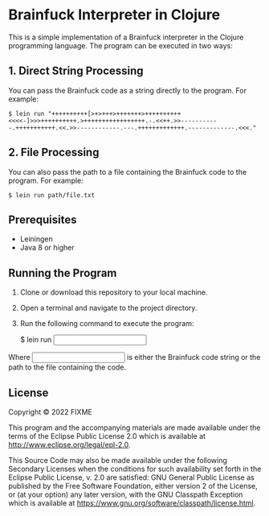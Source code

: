 # Brainfuck Interpreter in Clojure

This is a simple implementation of a Brainfuck interpreter in the Clojure programming language. The program can be executed in two ways:

## 1. Direct String Processing

You can pass the Brainfuck code as a string directly to the program. For example:

    $ lein run "++++++++++[>+>+++>+++++++>++++++++++<<<<-]>>>++++++++++.>+++++++++++++++++.-.<<++.>>-----------.+++++++++++.<<.>>------------.---.+++++++++++++.-------------.<<<."

## 2. File Processing

You can also pass the path to a file containing the Brainfuck code to the program. For example:

    $ lein run path/file.txt


## Prerequisites

* Leiningen
* Java 8 or higher

## Running the Program

1. Clone or download this repository to your local machine.
2. Open a terminal and navigate to the project directory.
3. Run the following command to execute the program:

    $ lein run <input>

Where <input> is either the Brainfuck code string or the path to the file containing the code.

## License

Copyright © 2022 FIXME

This program and the accompanying materials are made available under the
terms of the Eclipse Public License 2.0 which is available at
http://www.eclipse.org/legal/epl-2.0.

This Source Code may also be made available under the following Secondary
Licenses when the conditions for such availability set forth in the Eclipse
Public License, v. 2.0 are satisfied: GNU General Public License as published by
the Free Software Foundation, either version 2 of the License, or (at your
option) any later version, with the GNU Classpath Exception which is available
at https://www.gnu.org/software/classpath/license.html.
